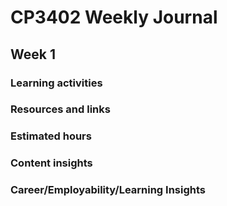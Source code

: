 # CP3402 Weekly Journal

## Week 1

### Learning activities


### Resources and links


### Estimated hours


### Content insights


### Career/Employability/Learning Insights
